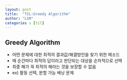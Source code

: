 ```yaml
---
layout: post
title:  "TIL:Greedy Algorithm"
author: "LSM"
categories : [til]
---
```

## Greedy Algorithm
- 어떤 문제에 대한 최적의 결과값/해결방안을 찾기 위한 메소드
- 매 순간마다 최적의 답이라고 판단되는 대상을 순차적으로 선택
- 최종 해가 꼭 최적의 해라는 것을 보장할 수 없음
- ex) 활동 선택, 분할 가능 배낭 문제

